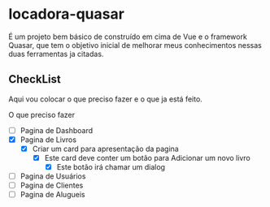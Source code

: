 # locadora-quasar

É um projeto bem básico de construído em cima de Vue e o framework Quasar, que tem o objetivo inicial de melhorar meus conhecimentos nessas duas ferramentas ja citadas.

## CheckList
Aqui vou colocar o que preciso fazer e o que ja está feito.

O que preciso fazer
- [ ] Pagina de Dashboard 
- [x] Pagina de Livros
  - [x] Criar um card para apresentação da pagina
    - [x] Este card deve conter um botão para Adicionar um novo livro
      - [x] Este botão irá chamar um dialog
- [ ] Pagina de Usuários
- [ ] Pagina de Clientes
- [ ] Pagina de Alugueis  
